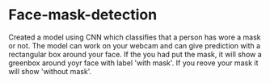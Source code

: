 # Face-mask-detection
Created a model using CNN which classifies that a person has wore a mask or not. The model can work on your webcam and can give prediction with a rectangular box around your face.
If the you had put the mask, it will show a greenbox around yoyr face with label 'with mask'. If you reove your mask it will show 'without mask'.
